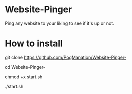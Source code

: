 # Website-Pinger
Ping any website to your liking to see if it's up or not.

# How to install
git clone https://github.com/PogManation/Website-Pinger-

cd Website-Pinger-

chmod +x start.sh

./start.sh

